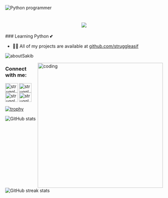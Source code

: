 ![Python programmer](https://scontent.fdac24-4.fna.fbcdn.net/v/t39.30808-6/387812549_331559869422597_7612527161680117488_n.jpg?stp=dst-jpg_p960x960&_nc_cat=101&ccb=1-7&_nc_sid=5f2048&_nc_eui2=AeGec5iQuEfHtoLa30uB2B2C0I7ia349VAfQjuJrfj1UByXGKFCACzC2kFFW83YAHY4YDUSaKV717M_j8IoHZMkv&_nc_ohc=s_Z-YHiz-U4AX_AOiHO&_nc_ht=scontent.fdac24-4.fna&oh=00_AfBBW9yatApfBpUpZaxAUdv3hXUba5cDg4cylRnzJfH07g&oe=652E2C33)


<h1 align="center">
    <img src="https://readme-typing-svg.herokuapp.com/?font=Righteous&size=35&center=true&vCenter=true&width=500&height=70&duration=4000&lines=Hi+There!+👋;+I'm+Moneruzzaman+Asif!;" />
</h1>
### Learning Python 💕



- 👨‍💻 All of my projects are available at [github.com/struggleasif](github.com/struggleasif)




<p align="left"> <img src="https://komarev.com/ghpvc/?username=aboutSakib&label=Profile%20views&color=green&style=flat" alt="aboutSakib" /> </p>
 <img align="right" alt="coding" width="400" src="https://camo.githubusercontent.com/cae12fddd9d6982901d82580bdf321d81fb299141098ca1c2d4891870827bf17/68747470733a2f2f6d69726f2e6d656469756d2e636f6d2f6d61782f313336302f302a37513379765349765f7430696f4a2d5a2e676966">
<h3 align="left">Connect with me:</h3>
<p align="left">

<a href="https://twitter.com/struggleasif" target="blank"><img align="center" src="https://raw.githubusercontent.com/rahuldkjain/github-profile-readme-generator/master/src/images/icons/Social/twitter.svg" alt="struggleasif" height="30" width="40" /></a>
<a href="https://fb.com/struggleasif" target="blank"><img align="center" src="https://raw.githubusercontent.com/rahuldkjain/github-profile-readme-generator/master/src/images/icons/Social/facebook.svg" alt="struggleasif" height="30" width="40" /></a>
<a href="https://linkedin.com/in/struggleasif" target="blank"><img align="center" src="https://raw.githubusercontent.com/rahuldkjain/github-profile-readme-generator/master/src/images/icons/Social/linked-in-alt.svg" alt="struggleasif" height="30" width="40" /></a>
<a href="https://instagram.com/struggleasif" target="blank"><img align="center" src="https://raw.githubusercontent.com/rahuldkjain/github-profile-readme-generator/master/src/images/icons/Social/instagram.svg" alt="struggleasif" height="30" width="40" /></a>
</p>


[![trophy](https://github-profile-trophy.vercel.app/?username=struggleasif)](https://github.com/ryo-ma/github-profile-trophy)

![GitHub stats](https://github-readme-stats.vercel.app/api?username=struggleasif&show_icons=true)  

![GitHub streak stats](https://streak-stats.demolab.com/?user=struggleasif)  
